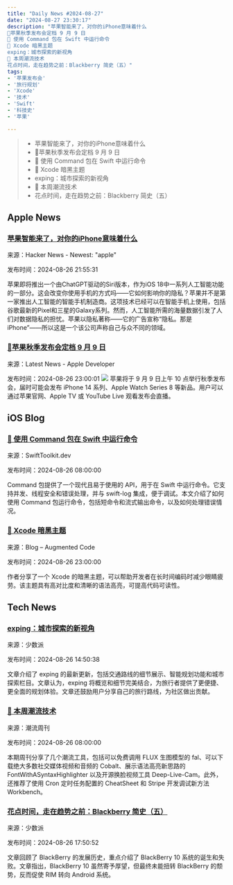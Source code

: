 ```yaml
---
title: "Daily News #2024-08-27"
date: "2024-08-27 23:30:17"
description: "苹果智能来了，对你的iPhone意味着什么
🌟苹果秋季发布会定档 9 月 9 日
🌟 使用 Command 包在 Swift 中运行命令
🎨 Xcode 暗黑主题
exping：城市探索的新视角
🌟 本周潮流技术
花点时间，走在趋势之前：Blackberry 简史（五）"
tags: 
- '苹果发布会'
- '旅行规划'
- 'Xcode'
- '技术'
- 'Swift'
- '科技史'
- '苹果'

---
```


> - 苹果智能来了，对你的iPhone意味着什么
> - 🌟苹果秋季发布会定档 9 月 9 日
> - 🌟 使用 Command 包在 Swift 中运行命令
> - 🎨 Xcode 暗黑主题
> - exping：城市探索的新视角
> - 🌟 本周潮流技术
> - 花点时间，走在趋势之前：Blackberry 简史（五）

## Apple News

### [苹果智能来了，对你的iPhone意味着什么](https://www.theguardian.com/technology/article/2024/aug/24/apple-intelligence-iphone-ios-18-siri-chat-gpt-launch)

来源：Hacker News - Newest: "apple"

发布时间：2024-08-26 21:55:31

苹果即将推出一个由ChatGPT驱动的Siri版本，作为iOS 18中一系列人工智能功能的一部分。这会改变你使用手机的方式吗——它如何影响你的隐私？苹果并不是第一家推出人工智能的智能手机制造商。这项技术已经可以在智能手机上使用，包括谷歌最新的Pixel和三星的Galaxy系列。然而，人工智能所需的海量数据引发了人们对数据隐私的担忧。苹果以隐私著称——它的广告宣称“隐私。那是iPhone”——所以这是一个该公司声称自己与众不同的领域。

### [🌟苹果秋季发布会定档 9 月 9 日](https://developer.apple.com/news/?id=zvdnvggt)

来源：Latest News - Apple Developer

发布时间：2024-08-26 23:00:01
![](https://devimages-cdn.apple.com/wwdc-services/articles/images/AFB3A2B1-7463-4BC2-A7DA-27BAF1AA2636/2048.jpeg)
苹果将于 9 月 9 日上午 10 点举行秋季发布会，届时可能会发布 iPhone 14 系列、Apple Watch Series 8 等新品。用户可以通过苹果官网、Apple TV 或 YouTube Live 观看发布会直播。

## iOS Blog

### [🌟 使用 Command 包在 Swift 中运行命令](https://SwiftToolkit.dev/posts/command-package)

来源：SwiftToolkit.dev

发布时间：2024-08-26 08:00:00

Command 包提供了一个现代且易于使用的 API，用于在 Swift 中运行命令。它支持并发、线程安全和错误处理，并与 swift-log 集成，便于调试。本文介绍了如何使用 Command 包运行命令，包括短命令和流式输出命令，以及如何处理错误情况。

### [🎨 Xcode 暗黑主题](https://augmentedcode.io/2024/08/26/dark-augmented-code-theme-for-xcode/)

来源：Blog – Augmented Code

发布时间：2024-08-26 23:00:00

作者分享了一个 Xcode 的暗黑主题，可以帮助开发者在长时间编码时减少眼睛疲劳。该主题具有高对比度和清晰的语法高亮，可提高代码可读性。

## Tech News

### [exping：城市探索的新视角](https://sspai.com/post/91416)

来源：少数派

发布时间：2024-08-26 14:50:38

文章介绍了 exping 的最新更新，包括交通路线的细节展示、智能规划功能和城市探索栏目。文章认为，exping 将概览和细节完美结合，为旅行者提供了更便捷、更全面的规划体验。文章还鼓励用户分享自己的旅行路线，为社区做出贡献。

### [🌟 本周潮流技术](https://weekly.tw93.fun/posts/191-%E4%B8%80%E7%BB%BF%E5%B1%B1%E5%A2%99/)

来源：潮流周刊

发布时间：2024-08-26 08:00:00

本期周刊分享了几个潮流工具，包括可以免费调用 FLUX 生图模型的 fal、可以下载绝大多数社交媒体视频和音频的 Cobalt、展示语法高亮新思路的 FontWithASyntaxHighlighter 以及开源换脸视频工具 Deep-Live-Cam。此外，还推荐了使用 Cron 定时任务配置的 CheatSheet 和 Stripe 开发调试新方法 Workbench。

### [花点时间，走在趋势之前：Blackberry 简史（五）](https://sspai.com/prime/story/vintage-tech-stories-blackberry-5)

来源：少数派

发布时间：2024-08-26 17:50:52

文章回顾了 BlackBerry 的发展历史，重点介绍了 BlackBerry 10 系统的诞生和失败。文章指出，BlackBerry 10 虽然寄予厚望，但最终未能扭转 BlackBerry 的颓势，反而促使 RIM 转向 Android 系统。

